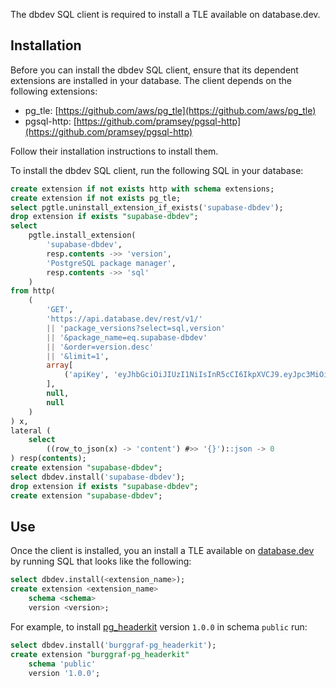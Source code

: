 The dbdev SQL client is required to install a TLE available on database.dev.

## Installation

Before you can install the dbdev SQL client, ensure that its dependent extensions are installed in your database. The client depends on the following extensions:

  * pg_tle: [https://github.com/aws/pg_tle](https://github.com/aws/pg_tle)
  * pgsql-http: [https://github.com/pramsey/pgsql-http](https://github.com/pramsey/pgsql-http)

Follow their installation instructions to install them.

To install the dbdev SQL client, run the following SQL in your database:

```sql
create extension if not exists http with schema extensions;
create extension if not exists pg_tle;
select pgtle.uninstall_extension_if_exists('supabase-dbdev');
drop extension if exists "supabase-dbdev";
select
    pgtle.install_extension(
        'supabase-dbdev',
        resp.contents ->> 'version',
        'PostgreSQL package manager',
        resp.contents ->> 'sql'
    )
from http(
    (
        'GET',
        'https://api.database.dev/rest/v1/'
        || 'package_versions?select=sql,version'
        || '&package_name=eq.supabase-dbdev'
        || '&order=version.desc'
        || '&limit=1',
        array[
            ('apiKey', 'eyJhbGciOiJIUzI1NiIsInR5cCI6IkpXVCJ9.eyJpc3MiOiJzdXBhYmFzZSIsInJlZiI6InhtdXB0cHBsZnZpaWZyYndtbXR2Iiwicm9sZSI6ImFub24iLCJpYXQiOjE2ODAxMDczNzIsImV4cCI6MTk5NTY4MzM3Mn0.z2CN0mvO2No8wSi46Gw59DFGCTJrzM0AQKsu_5k134s')::http_header
        ],
        null,
        null
    )
) x,
lateral (
    select
        ((row_to_json(x) -> 'content') #>> '{}')::json -> 0
) resp(contents);
create extension "supabase-dbdev";
select dbdev.install('supabase-dbdev');
drop extension if exists "supabase-dbdev";
create extension "supabase-dbdev";
```

## Use

Once the client is installed, you an install a TLE available on [database.dev](https://database.dev/) by running SQL that looks like the following:

```sql
select dbdev.install(<extension_name>);
create extension <extension_name>
    schema <schema>
    version <version>;
```

For example, to install [pg_headerkit](https://database.dev/burggraf/pg_headerkit) version `1.0.0` in schema `public` run:

```sql
select dbdev.install('burggraf-pg_headerkit');
create extension "burggraf-pg_headerkit"
    schema 'public'
    version '1.0.0';
```
